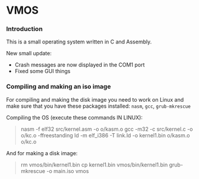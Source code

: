 # VMOS

### Introduction

This is a small operating system written in C and Assembly.

New small update:
- Crash messages are now displayed in the COM1 port
- Fixed some GUI things

### Compiling and making an iso image

For compiling and making the disk image you need to work on Linux and make sure that you have these packages installed: `nasm`, `gcc`, `grub-mkrescue`

Compiling the OS (execute these commands IN LINUX):
> nasm -f elf32 src/kernel.asm -o o/kasm.o
> gcc -m32 -c src/kernel.c -o o/kc.o -ffreestanding
> ld -m elf_i386 -T link.ld -o kernel1.bin o/kasm.o o/kc.o


And for making a disk image:
> rm vmos/bin/kernel1.bin
> cp kernel1.bin vmos/bin/kernel1.bin
> grub-mkrescue -o main.iso vmos
